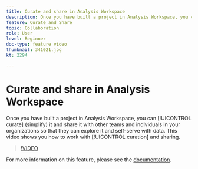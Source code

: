 ```yaml
---
title: Curate and share in Analysis Workspace
description: Once you have built a project in Analysis Workspace, you can curate (simplify) it and share it with other teams and individuals in your organizations so that they can explore it and self-serve with data. This video shows you how to work with curation and sharing.
feature: Curate and Share
topic: Collaboration
role: User
level: Beginner
doc-type: feature video
thumbnail: 341021.jpg
kt: 2294

---
```

# Curate and share in Analysis Workspace

Once you have built a project in Analysis Workspace, you can [!UICONTROL curate] (simplify) it and share it with other teams and individuals in your organizations so that they can explore it and self-serve with data. This video shows you how to work with [!UICONTROL curation] and sharing.

>[!VIDEO](https://video.tv.adobe.com/v/341021/?quality=12&learn=on)

For more information on this feature, please see the [documentation](https://experienceleague.adobe.com/docs/analytics/analyze/analysis-workspace/curate-share/curate.html?lang=en).
